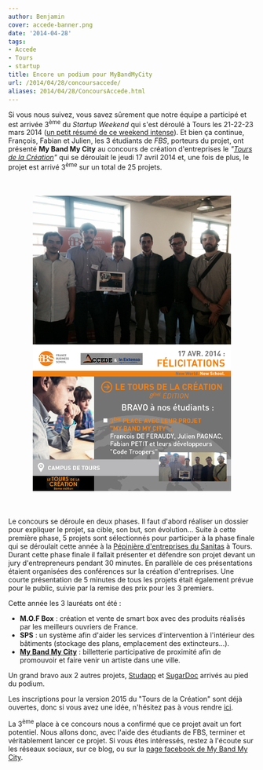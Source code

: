 ```yaml
---
author: Benjamin
cover: accede-banner.png
date: '2014-04-28'
tags:
- Accede
- Tours
- startup
title: Encore un podium pour MyBandMyCity
url: /2014/04/28/concoursaccede/
aliases: 2014/04/28/ConcoursAccede.html
---
```



Si vous nous suivez, vous savez sûrement que notre équipe a participé et est arrivée 3<sup>ème</sup> du _Startup Weekend_ qui s'est déroulé à Tours les 21-22-23 mars 2014 ([un petit résumé de ce weekend intense](http://code-troopers.com/2014/03/23/StartupWeekend.html)). Et bien ça continue, François, Fabian et Julien, les 3 étudiants de _FBS_, porteurs du projet, ont présenté __My Band My City__ au concours de création d'entreprises le _"[Tours de la Création](http://accede-entreprendre.fr/le-tours-de-la-creation/)"_ qui se déroulait le jeudi 17 avril 2014 et, une fois de plus, le projet est arrivé 3<sup>ème</sup> sur un total de 25 projets.


<div style="text-align:center;margin:50px">
    <a href="/images/posts/2014-04-28-ConcoursAccede/photo.jpg" data-lightbox="group-1" title="Mode normal"  class="inlineBoxes">
	<img class="medium" src="/images/posts/2014-04-28-ConcoursAccede/photo.jpg" alt="Mode normal"/>
    </a>
    <a href="/images/posts/2014-04-28-ConcoursAccede/slide.png" data-lightbox="group-1" title="Mode présentation"  class="inlineBoxes">
	<img class="medium" src="/images/posts/2014-04-28-ConcoursAccede/slide.png" alt="Mode présentation"/>
    </a>
</div>


Le concours se déroule en deux phases. Il faut d'abord réaliser un dossier pour expliquer le projet, sa cible, son but, son évolution… Suite à cette première phase, 5 projets sont sélectionnés pour participer à la phase finale qui se déroulait cette année à la [Pépinière d'entreprises du Sanitas](http://www.pepinieres-agglotours.fr/) à Tours. Durant cette phase finale il fallait présenter et défendre son projet devant un jury d'entrepreneurs pendant 30 minutes. En parallèle de ces présentations étaient organisées des conférences sur la création d'entreprises. Une courte présentation de 5 minutes de tous les projets était également prévue pour le public, suivie par la remise des prix pour les 3 premiers.

Cette année les 3 lauréats ont été :
* __M.O.F Box__ : création et vente de smart box avec des produits réalisés par les meilleurs ouvriers de France.
* __SPS__ : un système afin d'aider les services d'intervention à l'intérieur des bâtiments (stockage des plans, emplacement des extincteurs…).
* [__My Band My City__](http://mybandmycity.code-troopers.com/) : billetterie participative de proximité afin de promouvoir et faire venir un artiste dans une ville.

Un grand bravo aux 2 autres projets, [Studapp](https://www.facebook.com/getstudapp) et [SugarDoc](http://sugardoc.co/) arrivés au pied du podium.

Les inscriptions pour la version 2015 du "Tours de la Création" sont déjà ouvertes, donc si vous avez une idée, n'hésitez pas à vous rendre [ici](http://accede-entreprendre.fr/le-tours-de-la-creation/).

La 3<sup>ème</sup> place à ce concours nous a confirmé que ce projet avait un fort potentiel. Nous allons donc, avec l'aide des étudiants de FBS, terminer et véritablement lancer ce projet. Si vous êtes intéressés, restez à l'écoute sur les réseaux sociaux, sur ce blog, ou sur la [page facebook de My Band My City](https://www.facebook.com/mybandmycity).
